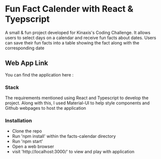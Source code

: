 # Fun Fact Calender with React & Tyepscript

A small & fun project developed for Kinaxis's Coding Challenge. It allows users to select days on a calendar and receive fun facts about dates.
Users can save their fun facts into a table showing the fact along with the corresponding date

## Web App Link

You can find the application here : 

### Stack 

The requirements mentioned using React and Typescript to develop the project. Along with this, I used Material-UI to help style components and Github webpages to host the application

### Installation

 - Clone the repo
 - Run 'npm install' within the facts-calendar directory
 - Run 'npm start'
 - Open a web browser
 - visit 'http://localhost:3000/' to view and play with application


